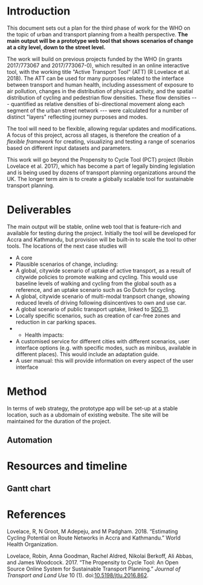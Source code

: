 
<!-- README.md is generated from README.Rmd. Please edit that file -->
Introduction
============

This document sets out a plan for the third phase of work for the WHO on the topic of urban and transport planning from a health perspective. **The main output will be a prototype web tool that shows scenarios of change at a city level, down to the street level.**

The work will build on previous projects funded by the WHO (in grants 2017/773067 and 2017/773067-0), which resulted in an online interactive tool, with the working title "Active Transport Tool" (ATT) (R Lovelace et al. 2018). The ATT can be used for many purposes related to the interface between transport and human health, including assessment of exposure to air pollution, changes in the distribution of physical activity, and the spatial distribution of cycling and pedestrian flow densities. These flow densities --- quantified as relative densities of bi-directional movement along each segment of the urban street network --- were calculated for a number of distinct "layers" reflecting journey purposes and modes.

The tool will need to be flexible, allowing regular updates and modifications. A focus of this project, across all stages, is therefore the creation of a *flexible framework* for creating, visualizing and testing a range of scenarios based on different input datasets and parameters.

This work will go beyond the Propensity to Cycle Tool (PCT) project (Robin Lovelace et al. 2017), which has become a part of legally binding legislation and is being used by dozens of transport planning organizations around the UK. The longer term aim is to create a globally scalable tool for sustainable transport planning.

<!-- Phase 1  -->
<!-- Phase 2 ... -->
<!-- Phase 3 will provide a fully publicly available prototype. -->
<!-- A new domain will be set-up to all the public to use it. -->
<!-- One suggestion: have a password-protected site while it is not stable. -->
<!-- ## Aim and objectives -->
<!-- The aim of this third phase is to extend the work done in Phases 1 and 2 to other cities and include more features. -->
<!-- The objectives are  -->
<!-- -  -->
<!-- -  -->
<!-- - Create a prototype version for end users for a sample of  -->
Deliverables
============

The main output will be stable, online web tool that is feature-rich and available for testing during the project. Initially the tool will be developed for Accra and Kathmandu, but provision will be built-in to scale the tool to other tools. The locations of the next case studies will

<!-- Completion of health impact analysis in the scenarios of change, including based on the VSL methodology. This can build on WHO work Andreas Santos -->
-   A core
-   Plausible scenarios of change, including:
-   A global, citywide scenario of uptake of active transport, as a result of citywide policies to promote walking and cycling. This would use baseline levels of walking and cycling from the global south as a reference, and an uptake scenario such as Go Dutch for cycling.
-   A global, citywide scenario of multi-modal tranpsort change, showing reduced levels of driving following disincentives to own and use car.
-   A global scenario of public transport uptake, linked to [SDG 11](https://sustainabledevelopment.un.org/sdg11).
-   Locally specific scenarios, such as creation of car-free zones and reduction in car parking spaces.
-   -   Health impacts:
-   A customised service for different cities with different scenarios, user interface options (e.g. with specific modes, such as minibus, available in different places). This would include an adaptation guide.
-   A user manual: this will provide information on every aspect of the user interface

Method
======

In terms of web strategy, the prototype app will be set-up at a stable location, such as a ubdomain of existing website. The site will be maintained for the duration of the project.

Automation
----------

Resources and timeline
======================

Gantt chart
-----------

References
==========

Lovelace, R, N Groot, M Adepeju, and M Padgham. 2018. “Estimating Cycling Potential on Route Networks in Accra and Kathmandu.” World Health Organization.

Lovelace, Robin, Anna Goodman, Rachel Aldred, Nikolai Berkoff, Ali Abbas, and James Woodcock. 2017. “The Propensity to Cycle Tool: An Open Source Online System for Sustainable Transport Planning.” *Journal of Transport and Land Use* 10 (1). doi:[10.5198/jtlu.2016.862](https://doi.org/10.5198/jtlu.2016.862).
